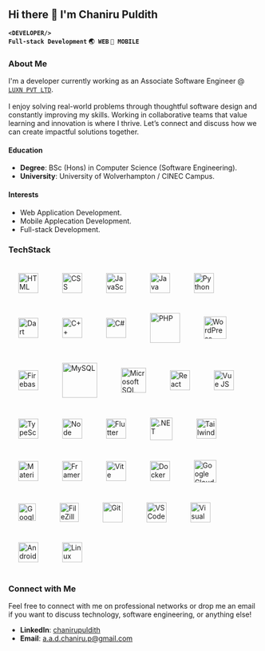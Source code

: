 ## Hi there 👋 I'm Chaniru Puldith

**```<DEVELOPER/>```<br/>```Full-stack Development``` ```🌏 WEB``` ```📱 MOBILE```**<br/>

### About Me
I'm a developer currently working as an Associate Software Engineer @ <a href="https://share.google/YgBDjEeYkyRXw6azv" target="_blank">```LUXN PVT LTD```</a>.<br/><br/>
I enjoy solving real-world problems through thoughtful software design and constantly improving my skills. Working in collaborative teams that value learning and innovation is where I thrive. Let’s connect and discuss how we can create impactful solutions together.

#### Education
* **Degree**: BSc (Hons) in Computer Science (Software Engineering).
* **University**: University of Wolverhampton / CINEC Campus.

#### Interests
* Web Application Development.
* Mobile Applecation Development.
* Full-stack Development.

### TechStack
<img align="center" width="40em" style="padding:20px;" title="HTML" alt="HTML" src="https://cdn.jsdelivr.net/gh/devicons/devicon@latest/icons/html5/html5-plain.svg" />&nbsp;
<img align="center" width="40em" style="padding:20px;" title="CSS" alt="CSS" src="https://cdn.jsdelivr.net/gh/devicons/devicon@latest/icons/css3/css3-plain.svg" />&nbsp;
<img align="center" width="40em" style="padding:20px;" title="JavaScript" alt="JavaScript" src="https://cdn.jsdelivr.net/gh/devicons/devicon@latest/icons/javascript/javascript-plain.svg" />&nbsp;
<img align="center" width="40em" style="padding:20px;" title="Java" alt="Java" src="https://cdn.jsdelivr.net/gh/devicons/devicon@latest/icons/java/java-original.svg" />&nbsp;
<img align="center" width="40em" style="padding:20px;" title="Python" alt="Python" src="https://cdn.jsdelivr.net/gh/devicons/devicon@latest/icons/python/python-original.svg" />&nbsp;
<img align="center" width="40em" style="padding:20px;" title="Dart" alt="Dart" src="https://cdn.jsdelivr.net/gh/devicons/devicon@latest/icons/dart/dart-original.svg" />&nbsp;
<img align="center" width="40em" style="padding:20px;" title="C++" alt="C++" src="https://cdn.jsdelivr.net/gh/devicons/devicon@latest/icons/cplusplus/cplusplus-original.svg" />&nbsp;
<img align="center" width="40em" style="padding:20px;" title="C#" alt="C#" src="https://cdn.jsdelivr.net/gh/devicons/devicon@latest/icons/csharp/csharp-original.svg" />&nbsp;
<img align="center" width="60em" style="padding:20px;" title="PHP" alt="PHP" src="https://cdn.jsdelivr.net/gh/devicons/devicon@latest/icons/php/php-original.svg" />&nbsp;
<img align="center" width="45em" style="padding:20px;" title="WordPress" alt="WordPress" src="https://cdn.jsdelivr.net/gh/devicons/devicon@latest/icons/wordpress/wordpress-original.svg" />&nbsp;
<img align="center" width="40em" style="padding:20px;" title="Firebase" alt="Firebase" src="https://cdn.jsdelivr.net/gh/devicons/devicon@latest/icons/firebase/firebase-original.svg" />&nbsp;
<img align="center" width="70em" style="padding:20px;" title="MySQL" alt="MySQL" src="https://cdn.jsdelivr.net/gh/devicons/devicon@latest/icons/mysql/mysql-original-wordmark.svg" />&nbsp;
<img align="center" width="50em" style="padding:20px;" title="Microsoft SQL Server" alt="Microsoft SQL Server" src="https://cdn.jsdelivr.net/gh/devicons/devicon@latest/icons/microsoftsqlserver/microsoftsqlserver-plain-wordmark.svg" />&nbsp;
<img align="center" width="40em" style="padding:20px;" title="React" alt="React" src="https://cdn.jsdelivr.net/gh/devicons/devicon@latest/icons/react/react-original.svg" />&nbsp;
<img align="center" width="40em" style="padding:20px;" title="Vue JS" alt="Vue JS" src="https://cdn.jsdelivr.net/gh/devicons/devicon@latest/icons/vuejs/vuejs-original.svg" />&nbsp;
<img align="center" width="40em" style="padding:20px;" title="TypeScript" alt="TypeScript" src="https://cdn.jsdelivr.net/gh/devicons/devicon@latest/icons/typescript/typescript-plain.svg" />&nbsp;
<img align="center" width="40em" style="padding:20px;" title="Node JS" alt="Node JS" src="https://cdn.jsdelivr.net/gh/devicons/devicon@latest/icons/nodejs/nodejs-original.svg" />&nbsp;
<img align="center" width="40em" style="padding:20px;" title="Flutter" alt="Flutter" src="https://cdn.jsdelivr.net/gh/devicons/devicon@latest/icons/flutter/flutter-original.svg" />&nbsp;
<img align="center" width="45em" style="padding:20px;" title=".NET" alt=".NET" src="https://cdn.jsdelivr.net/gh/devicons/devicon@latest/icons/dot-net/dot-net-plain-wordmark.svg" />&nbsp;
<img align="center" width="40em" style="padding:20px;" title="Tailwind CSS" alt="TailwindCSS" src="https://cdn.jsdelivr.net/gh/devicons/devicon/icons/tailwindcss/tailwindcss-original.svg" />&nbsp;
<img align="center" width="40em" style="padding:20px;" title="Material UI" alt="Material UI" src="https://cdn.jsdelivr.net/gh/devicons/devicon@latest/icons/materialui/materialui-original.svg" />&nbsp;
<img align="center" width="40em" style="padding:20px;" title="Framer Motion" alt="Framer Motion" src="https://cdn.jsdelivr.net/gh/devicons/devicon@latest/icons/framermotion/framermotion-original.svg" />&nbsp;
<img align="center" width="40em" style="padding:20px;" title="Vite" alt="Vite" src="https://cdn.jsdelivr.net/gh/devicons/devicon@latest/icons/vitejs/vitejs-original.svg" />&nbsp;
<img align="center" width="40em" style="padding:20px;" title="Docker" alt="Docker" src="https://cdn.jsdelivr.net/gh/devicons/devicon@latest/icons/docker/docker-plain-wordmark.svg" />&nbsp;
<img align="center" width="45em" style="padding:20px;" title="Google Cloud Platform" alt="Google Cloud Platform" src="https://cdn.jsdelivr.net/gh/devicons/devicon@latest/icons/googlecloud/googlecloud-original.svg" />&nbsp;
<img align="center" width="35em" style="padding:20px;" title="Google-CloudRun" alt="Google-CloudRun" src="https://cdn.jsdelivr.net/gh/devicons/devicon@latest/icons/cloudrun/cloudrun-original.svg" />&nbsp;
<img align="center" width="38em" style="padding:20px;" title="FileZilla" alt="FileZilla" src="https://cdn.jsdelivr.net/gh/devicons/devicon@latest/icons/filezilla/filezilla-original.svg" />&nbsp;
<img align="center" width="40em" style="padding:20px;" title="Git" alt="Git" src="https://cdn.jsdelivr.net/gh/devicons/devicon@latest/icons/git/git-original.svg" />&nbsp;
<img align="center" width="40em" style="padding:20px;" title="VS Code" alt="VS Code" src="https://cdn.jsdelivr.net/gh/devicons/devicon@latest/icons/vscode/vscode-original.svg" />&nbsp;
<img align="center" width="40em" style="padding:20px;" title="Visual Studio" alt="Visual Studio" src="https://cdn.jsdelivr.net/gh/devicons/devicon@latest/icons/visualstudio/visualstudio-original.svg" />&nbsp;
<img align="center" width="40em" style="padding:20px;" title="Android Studio" alt="Android Studio" src="https://cdn.jsdelivr.net/gh/devicons/devicon@latest/icons/androidstudio/androidstudio-original.svg" />&nbsp;
<img align="center" width="40em" style="padding:20px;" title="Linux" alt="Linux" src="https://cdn.jsdelivr.net/gh/devicons/devicon@latest/icons/linux/linux-original.svg" />&nbsp;

### Connect with Me
Feel free to connect with me on professional networks or drop me an email if you want to discuss technology, software engineering, or anything else!

* **LinkedIn**: [chanirupuldith](www.linkedin.com/in/chanirupuldith)
* **Email**: [a.a.d.chaniru.p@gmail.com](a.a.d.chaniru.p@gmail.com)
